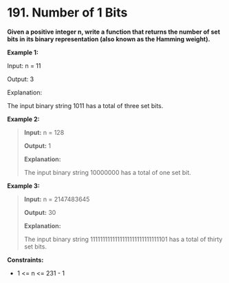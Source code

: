 # 191. Number of 1 Bits #


__Given a positive integer n, write a function that returns the number of set bits in its binary representation (also known as the Hamming weight).__

 

__Example 1:__

Input: n = 11

Output: 3

Explanation:

The input binary string 1011 has a total of three set bits.

__Example 2:__

> __Input:__ n = 128
>
> __Output:__ 1
>
> __Explanation:__
>
> The input binary string 10000000 has a total of one set bit.

__Example 3:__

> __Input:__ n = 2147483645
>
> __Output:__ 30
>
> __Explanation:__
>
> The input binary string 1111111111111111111111111111101 has a total of thirty set bits.

 

__Constraints:__

- 1 <= n <= 231 - 1